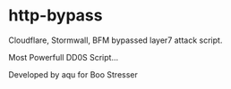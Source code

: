# http-bypass
Cloudflare, Stormwall, BFM bypassed layer7 attack script.

Most Powerfull DD0S Script...

Developed by aqu for Boo Stresser
